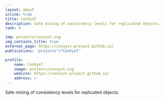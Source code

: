 ```yaml
---
layout: about
inline: true
title: ConSysT
description: Safe mixing of consistency levels for replicated objects.
rank: 6

img: projects/consyst.svg
img_contains_title: true
external_page: https://consyst-project.github.io/
publications: 'projects^=*ConSysT'

profile:
    name: ConSysT
    image: projects/consyst.svg
    website: https://consyst-project.github.io/
    address: >
---
```


Safe mixing of consistency levels for replicated objects.
